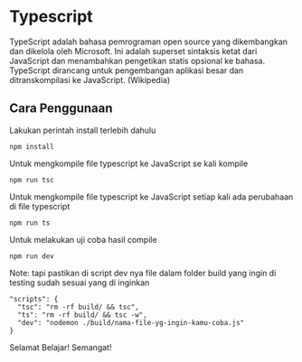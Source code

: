 # Typescript

TypeScript adalah bahasa pemrograman open source yang dikembangkan dan dikelola oleh Microsoft. Ini adalah superset sintaksis ketat dari JavaScript dan menambahkan pengetikan statis opsional ke bahasa. TypeScript dirancang untuk pengembangan aplikasi besar dan ditranskompilasi ke JavaScript. (Wikipedia)

## Cara Penggunaan

Lakukan perintah install terlebih dahulu

```
npm install
```

Untuk mengkompile file typescript ke JavaScript se kali kompile

```
npm run tsc
```

Untuk mengkompile file typescript ke JavaScript setiap kali ada perubahaan di file typescript

```
npm run ts
```

Untuk melakukan uji coba hasil compile

```
npm run dev
```

Note: tapi pastikan di script dev nya file dalam folder build yang ingin di testing sudah sesuai yang di inginkan

```
"scripts": {
  "tsc": "rm -rf build/ && tsc",
  "ts": "rm -rf build/ && tsc -w",
  "dev": "nodemon ./build/nama-file-yg-ingin-kamu-coba.js"
}
```

Selamat Belajar! Semangat!
